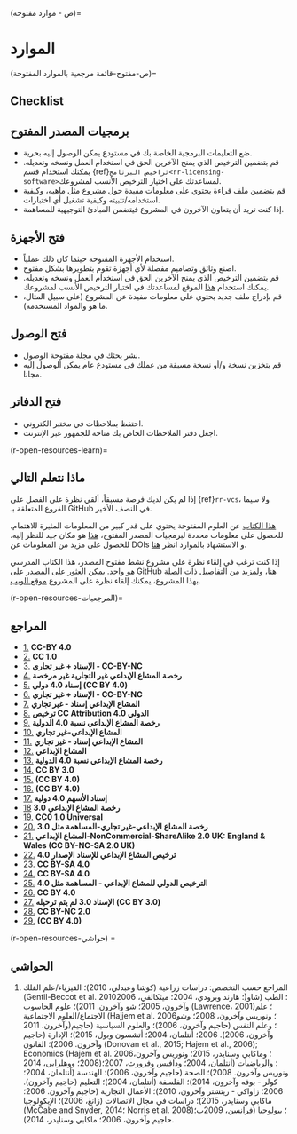 (ص - موارد مفتوحة)=
# الموارد

(ص-مفتوح-قائمة مرجعية بالموارد المفتوحة)=
## Checklist

## برمجيات المصدر المفتوح

- ضع التعليمات البرمجية الخاصة بك في مستودع يمكن الوصول إليه بحرية.
- قم بتضمين الترخيص الذي يمنح الآخرين الحق في استخدام العمل ونسخه وتعديله. يمكنك استخدام قسم {ref}`تراخيص البرنامج<rr-licensing-software>`لمساعدتك على اختيار الترخيص الأنسب لمشروعك.
- قم بتضمين ملف قراءة يحتوي على معلومات مفيدة حول مشروع مثل ماهيه، وكيفية استخدامه/تثبيته وكيفية تشغيل أي اختبارات.
- إذا كنت تريد أن يتعاون الآخرون في المشروع فيتضمن المبادئ التوجيهية للمساهمة.

## فتح الأجهزة

- استخدام الأجهزة المفتوحة حيثما كان ذلك عملياً.
- اصنع وثائق وتصاميم مفصلة لأي أجهزة تقوم بتطويرها بشكل مفتوح.
- قم بتضمين الترخيص الذي يمنح الآخرين الحق في استخدام العمل ونسخه وتعديله. يمكنك استخدام [هذا](https://choosealicense.com/) الموقع لمساعدتك في اختيار الترخيص الأنسب لمشروعك.
- قم بإدراج ملف جديد يحتوي على معلومات مفيدة عن المشروع (على سبيل المثال، ما هو والمواد المستخدمة).

## فتح الوصول

- نشر بحثك في مجلة مفتوحة الوصول.
- قم بتخزين نسخة و/أو نسخة مسبقة من عملك في مستودع عام يمكن الوصول إليه مجانا.

## فتح الدفاتر

- احتفظ بملاحظات في مختبر الكتروني.
- اجعل دفتر الملاحظات الخاص بك متاحة للجمهور عبر الإنترنت.

(r-open-resources-learn)=
## ماذا نتعلم التالي

إذا لم يكن لديك فرصة مسبقاً، ألقي نظرة على الفصل على {ref}`rr-vcs`، ولا سيما الفروع المتعلقة بـ GitHub في النصف الأخير.

[هذا الكتاب](http://book.openingscience.org.s3-website-eu-west-1.amazonaws.com/) عن العلوم المفتوحة يحتوي على قدر كبير من المعلومات المثيرة للاهتمام. للحصول على معلومات محددة لبرمجيات المصدر المفتوح، [هذا](https://opensource.guide/) هو مكان جيد للنظر إليه. للحصول على مزيد من المعلومات عن DOIs و الاستشهاد بالموارد انظر [هنا](http://www.doi.org/index.html).

إذا كنت ترغب في إلقاء نظرة على مشروع نشط مفتوح المصدر، هذا الكتاب المدرسي *هو* واحد. يمكن العثور على المصدر على GitHub [هنا](https://github.com/alan-turing-institute/the-turing-way)، ولمزيد من التفاصيل ذات الصلة بهذا المشروع، يمكنك إلقاء نظرة على المشروع [موقع الويب](https://www.turing.ac.uk/research/research-projects/turing-way-handbook-reproducible-data-science).

(r-open-resources-المرجعيات)=
## المراجع

- [1.](https://www.fosteropenscience.eu/node/1420) **CC-BY 4.0**
- [2.](https://open-science-training-handbook.gitbook.io/book/introduction) **CC 1.0**
- [3.](https://www.fosteropenscience.eu/content/introduction-open-science-funders-introductory) **الإسناد + غير تجاري - CC-BY-NC**
- [4.](https://link.springer.com/chapter/10.1007/978-3-319-00026-8_2) **رخصة المشاع الإبداعي غير التجارية غير مرخصة**
- [5.](https://elifesciences.org/articles/16800) **إسناد 4.0 دولي (CC BY 4.0)**
- [6.](https://www.fosteropenscience.eu/content/introduction-open-science-funders-introductory) **الإسناد + غير تجاري - CC-BY-NC**
- [7.](http://book.openingscience.org.s3-website-eu-west-1.amazonaws.com/vision/open_research_data.html) **المشاع الإبداعي إسناد - غير تجاري**
- [8.](http://opendatahandbook.org/guide/en/what-is-open-data/) **ترخيص CC Attribution 4.0 الدولي**
- [9.](https://opendatacharter.net/) **رخصة المشاع الإبداعي نسبة 4.0 الدولية**
- [10.](http://book.openingscience.org.s3-website-eu-west-1.amazonaws.com/cases_recipes_howtos/making_data_citeable.html) **المشاع الإبداعي-غير تجاري**
- [11.](http://book.openingscience.org.s3-website-eu-west-1.amazonaws.com/cases_recipes_howtos/challenges_of_open_data_in_medical_research.html) **المشاع الإبداعي إسناد - غير تجاري**
- [12.](http://www.dcc.ac.uk/resources/how-guides/cite-datasets) **المشاع الإبداعي**
- [13.](https://www.open-contracting.org/2016/09/19/diving-deeper-commercial-confidentiality/) **رخصة المشاع الإبداعي نسبة 4.0 الدولية**
- [14.](https://ben.balter.com/2015/11/23/why-open-source/) **CC BY 3.0**
- [15.](https://opensource.guide/starting-a-project/) **(CC BY 4.0)**
- [16.](https://opensource.guide/) **(CC BY 4.0)**
- [17.](https://opensource.com/resources/what-open-access) **إسناد الأسهم 4.0 دولية**
- [18](http://www.righttoresearch.org/learn/whyOA/index.shtml) **رخصة المشاع الإبداعي 3.0**
- [19.](https://open-science-training-handbook.gitbook.io/book/open-science-basics/open-access-to-published-research-results) **CC0 1.0 Universal**
- [20.](https://www.oercommons.org/about) **رخصة المشاع الإبداعي-غير تجاري-المساهمة مثل 3.0**
- [21.](https://libguides.ioe.ac.uk/oer)  **المشاع الإبداعي-NonCommercial-ShareAlike 2.0 UK: England & Wales (CC BY-NC-SA 2.0 UK)**
- [22.](https://opencontent.org/blog/archives/3221) **ترخيص المشاع الإبداعي للإسناد الإصدار 4.0**
- [23.](https://opensource.com/resources/what-open-hardware) **CC BY-SA 4.0**
- [24.](https://opensource.com/article/17/8/enterprise-open-source-advantages) **CC BY-SA 4.0**
- [25.](https://www.oshwa.org/sharing-best-practices/) **الترخيص الدولي للمشاع الإبداعي - المساهمة مثل 4.0**
- [26.](https://openlabnotebooks.org/open-science-at-sgc/) **CC BY 4.0**
- [27.](http://onsnetwork.org/) **الإسناد 3.0 لم يتم ترحيله (CC BY 3.0)**
- [28.](https://libraries.mit.edu/data-management/store/electronic-lab-notebooks/) **CC BY-NC 2.0**
- [29.](https://www.citizenscience.org/) **(CC BY 4.0)**

(r-open-resources-حواشي) =
## الحواشي

1. المراجع حسب التخصص: دراسات زراعية (كوشا وعبدلي، 2010)؛ الفيزياء/علم الفلك (Gentil-Beccot et al. 2010؛ هارند وبرودي، 2004؛ ميتكالفي، 2006)؛ الطب (شاو وآخرون، 2005؛ شو وآخرون. 2011)؛ علوم الحاسوب (Lawrence، 2001)؛ علم الاجتماع/العلوم الاجتماعية (Hajjem et al. 2006؛ ونوريس وآخرون، 2008؛ وشو وآخرون، 2011)؛ وعلم النفس (حاجيم وآخرون، 2006)؛ والعلوم السياسية (حاجيم وآخرون، 2006). 2006؛ أنتلمان، 2004؛ أتشسون وبول، 2015)؛ الإدارة (حاجيم وآخرون. 2006)؛ القانون (Donovan et al., 2015; Hajem et al., 2006); Economics (Hajem et al. 2006؛ وماكابي وسنايدر، 2015؛ ونوريس وآخرون، 2008؛ ووهلرابي، 2014)؛ والرياضيات (أنتلمان، 2004؛ ودافيس وفرورث، 2007؛ ونوريس وآخرون. 2008)؛ الصحة (حاجيم وآخرون، 2006)؛ الهندسة (أنتلمان، 2004؛ كولر - بوفه وآخرون، 2014)؛ الفلسفة (أنتلمان، 2004)؛ التعليم (حاجيم وآخرون). 2006؛ زاواكي - ريتشتر وآخرون، 2010)؛ الأعمال التجارية (حاجيم وآخرون. 2006؛ ماكابي وسنايدر، 2015)؛ دراسات في مجال الاتصالات (زانغ، 2006)؛ الإيكولوجيا (McCabe and Snyder, 2014؛ Norris et al. 2008)؛ بيولوجيا (فرانسن، 2009ب؛ حاجيم وآخرون، 2006؛ ماكابي وسنايدر، 2014).
